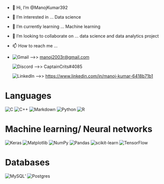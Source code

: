 - 👋 Hi, I’m @ManojKumar392
- 👀 I’m interested in ... Data science
- 🌱 I’m currently learning ... Machine learning
- 💞️ I’m looking to collaborate on ... data science and data analytics project
- 📫 How to reach me ...
- 
    ![Gmail](https://img.shields.io/badge/Gmail-D14836?style=for-the-badge&logo=gmail&logoColor=white) -->> manoj2003r@gmail.com
    
    ![Discord](https://img.shields.io/badge/Discord-%235865F2.svg?style=for-the-badge&logo=discord&logoColor=white) -->> CaptainCrits#4085
    
    ![LinkedIn](https://img.shields.io/badge/linkedin-%230077B5.svg?style=for-the-badge&logo=linkedin&logoColor=white) -->> https://www.linkedin.com/in/manoj-kumar-6418b71b1
    
<!---
ManojKumar392/ManojKumar392 is a ✨ special ✨ repository because its `README.md` (this file) appears on your GitHub profile.
You can click the Preview link to take a look at your changes.
--->
# Languages

![C](https://img.shields.io/badge/c-%2300599C.svg?style=for-the-badge&logo=c&logoColor=white)
![C++](https://img.shields.io/badge/c++-%2300599C.svg?style=for-the-badge&logo=c%2B%2B&logoColor=white)
![Markdown](https://img.shields.io/badge/markdown-%23000000.svg?style=for-the-badge&logo=markdown&logoColor=white)
![Python](https://img.shields.io/badge/python-3670A0?style=for-the-badge&logo=python&logoColor=ffdd54)
![R](https://img.shields.io/badge/r-%23276DC3.svg?style=for-the-badge&logo=r&logoColor=white)


# Machine learning/ Neural networks
![Keras](https://img.shields.io/badge/Keras-%23D00000.svg?style=for-the-badge&logo=Keras&logoColor=white)
![Matplotlib](https://img.shields.io/badge/Matplotlib-%23ffffff.svg?style=for-the-badge&logo=Matplotlib&logoColor=black)
![NumPy](https://img.shields.io/badge/numpy-%23013243.svg?style=for-the-badge&logo=numpy&logoColor=white)
![Pandas](https://img.shields.io/badge/pandas-%23150458.svg?style=for-the-badge&logo=pandas&logoColor=white)
![scikit-learn](https://img.shields.io/badge/scikit--learn-%23F7931E.svg?style=for-the-badge&logo=scikit-learn&logoColor=white)
![TensorFlow](https://img.shields.io/badge/TensorFlow-%23FF6F00.svg?style=for-the-badge&logo=TensorFlow&logoColor=white)  


# Databases
![MySQL](https://img.shields.io/badge/mysql-%2300f.svg?style=for-the-badge&logo=mysql&logoColor=white)'
![Postgres](https://img.shields.io/badge/postgres-%23316192.svg?style=for-the-badge&logo=postgresql&logoColor=white)
